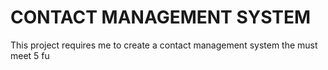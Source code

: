 # CONTACT MANAGEMENT SYSTEM

This project requires me to create a contact management system the must meet 5 fu
